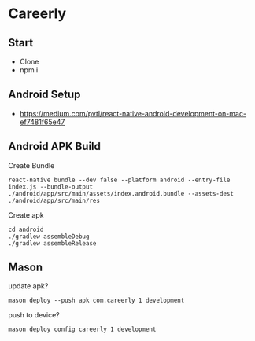 # Careerly

## Start
- Clone
- npm i

## Android Setup
- https://medium.com/pvtl/react-native-android-development-on-mac-ef7481f65e47

## Android APK Build
Create Bundle
```
react-native bundle --dev false --platform android --entry-file index.js --bundle-output ./android/app/src/main/assets/index.android.bundle --assets-dest ./android/app/src/main/res
```
Create apk
```
cd android
./gradlew assembleDebug
./gradlew assembleRelease
```

## Mason
update apk?
```
mason deploy --push apk com.careerly 1 development
```

push to device?
```
mason deploy config careerly 1 development
```
